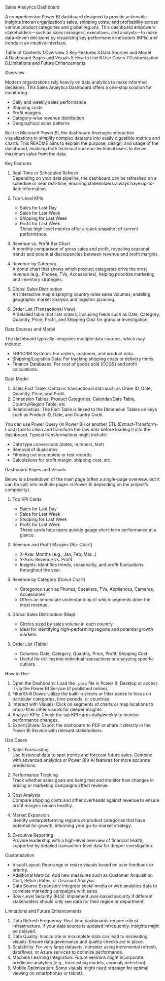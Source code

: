 Sales Analytics Dashboard

A comprehensive Power BI dashboard designed to provide actionable insights into an organization’s sales, shipping costs, and profitability across various product categories and global regions. This dashboard empowers stakeholders—such as sales managers, executives, and analysts—to make data-driven decisions by visualizing key performance indicators (KPIs) and trends in an intuitive interface.

Table of Contents
1.Overview 
2.Key Features
3.Data Sources and Model 
4.Dashboard Pages and Visuals 
5.How to Use 
6.Use Cases 
7.Customization 
8.Limitations and Future Enhancements 



Overview

Modern organizations rely heavily on data analytics to make informed decisions. This Sales Analytics Dashboard offers a one-stop solution for monitoring:
- Daily and weekly sales performance
- Shipping costs
- Profit margins
- Category-wise revenue distribution
- Geographical sales patterns

Built in Microsoft Power BI, the dashboard leverages interactive visualizations to simplify complex datasets into easily digestible metrics and charts. This README aims to explain the purpose, design, and usage of the dashboard, enabling both technical and non-technical users to derive maximum value from the data.



Key Features

1. Real-Time or Scheduled Refresh  
   Depending on your data pipeline, the dashboard can be refreshed on a schedule or near real-time, ensuring stakeholders always have up-to-date information.

2. Top-Level KPIs  
   - Sales for Last Day  
   - Sales for Last Week  
   - Shipping for Last Week  
   - Profit for Last Week  
   These high-level metrics offer a quick snapshot of current performance.

3. Revenue vs. Profit Bar Chart  
   A monthly comparison of gross sales and profit, revealing seasonal trends and potential discrepancies between revenue and profit margins.

4. Revenue by Category  
   A donut chart that shows which product categories drive the most revenue (e.g., Phones, TVs, Accessories), helping prioritize marketing and inventory strategies.

5. Global Sales Distribution  
   An interactive map displaying country-wise sales volumes, enabling geographic market analysis and logistics planning.

6. Order List (Transactional View)  
   A detailed table that lists orders, including fields such as Date, Category, Quantity, Price, Profit, and Shipping Cost for granular investigation.



Data Sources and Model

The dashboard typically integrates multiple data sources, which may include:

- ERP/CRM Systems: For orders, customer, and product data.  
- Shipping/Logistics Data: For tracking shipping costs or delivery times.  
- Finance Databases: For cost of goods sold (COGS) and profit calculations.  

Data Model  
1. Sales Fact Table: Contains transactional data such as Order ID, Date, Quantity, Price, and Profit.  
2. Dimension Tables: Product Categories, Calendar/Date Table, Country/Region Table, etc.  
3. Relationships: The Fact Table is linked to the Dimension Tables on keys such as Product ID, Date, and Country Code.

You can use Power Query (in Power BI) or another ETL (Extract-Transform-Load) tool to clean and transform the raw data before loading it into the dashboard. Typical transformations might include:
- Data type conversions (dates, numbers, text)
- Removal of duplicates
- Filtering out incomplete or test records
- Calculations for profit margin, shipping cost, etc.



Dashboard Pages and Visuals

Below is a breakdown of the main page (often a single-page overview, but it can be split into multiple pages in Power BI depending on the project’s complexity).

1. Top KPI Cards  
   - Sales for Last Day  
   - Sales for Last Week  
   - Shipping for Last Week  
   - Profit for Last Week  
   These cards help users quickly gauge short-term performance at a glance.

2. Revenue and Profit Margins (Bar Chart)  
   - X-Axis: Months (e.g., Jan, Feb, Mar...)  
   - Y-Axis: Revenue vs. Profit  
   - Insights: Identifies trends, seasonality, and profit fluctuations throughout the year.

3. Revenue by Category (Donut Chart)  
   - Categories such as Phones, Speakers, TVs, Appliances, Cameras, Accessories  
   - Offers an immediate understanding of which segments drive the most revenue.

4. Global Sales Distribution (Map)  
   - Circles sized by sales volume in each country  
   - Ideal for identifying high-performing regions and potential growth markets.

5. Order List (Table)  
   - Columns: Date, Category, Quantity, Price, Profit, Shipping Cost  
   - Useful for drilling into individual transactions or analyzing specific outliers.



How to Use

1. Open the Dashboard: Load the `.pbix` file in Power BI Desktop or access it via the Power BI Service (if published online).  
2. Filter/Drill Down: Utilize the built-in slicers or filter panes to focus on particular categories, time periods, or countries.  
3. Interact with Visuals: Click on segments of charts or map locations to cross-filter other visuals for deeper insights.  
4. Analyze KPIs: Check the top KPI cards daily/weekly to monitor performance changes.  
5. Export/Share: Export the dashboard to PDF or share it directly in the Power BI Service with relevant stakeholders.



Use Cases

1. Sales Forecasting  
   Use historical data to spot trends and forecast future sales. Combine with advanced analytics or Power BI’s AI features for more accurate predictions.

2. Performance Tracking  
   Track whether sales goals are being met and monitor how changes in pricing or marketing campaigns affect revenue.

3. Cost Analysis  
   Compare shipping costs and other overheads against revenue to ensure profit margins remain healthy.

4. Market Expansion  
   Identify underperforming regions or product categories that have potential for growth, informing your go-to-market strategy.

5. Executive Reporting  
   Provide leadership with a high-level overview of financial health, supported by detailed transaction-level data for deeper investigation.



Customization

- Visual Layout: Rearrange or resize visuals based on user feedback or priority.  
- Additional Metrics: Add new measures such as Customer Acquisition Cost, Return Rates, or Discount Analysis.  
- Data Source Expansion: Integrate social media or web analytics data to correlate marketing campaigns with sales.  
- Row-Level Security (RLS): Implement user-based security if different stakeholders should only see data for their region or department.



Limitations and Future Enhancements

1. Data Refresh Frequency: Real-time dashboards require robust infrastructure. If your data source is updated infrequently, insights might be delayed.  
2. Data Quality: Inaccurate or incomplete data can lead to misleading visuals. Ensure data governance and quality checks are in place.  
3. Scalability: For very large datasets, consider using incremental refresh, dataflows, or Azure services to optimize performance.  
4. Machine Learning Integration: Future versions might incorporate predictive analytics (e.g., forecasting models, anomaly detection).  
5. Mobile Optimization: Some visuals might need redesign for optimal viewing on smartphones or tablets.


